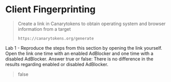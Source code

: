 # Client Fingerprinting

>Create a link in Canarytokens to obtain operating system and browser information from a target
>``` shell
>https://canarytokens.org/generate
>```

Lab 1 - Reproduce the steps from this section by opening the link yourself. Open the link one time with an enabled AdBlocker and one time with a disabled AdBlocker. Answer true or false: There is no difference in the results regarding enabled or disabled AdBlocker.
>false
